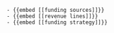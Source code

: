 	- {{embed [[funding sources]]}}
	- {{embed [[revenue lines]]}}
	- {{embed [[funding strategy]]}}


